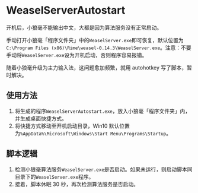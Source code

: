 # WeaselServerAutostart
开机后，小狼毫不能输出中文，大都是因为算法服务没有正常启动。

手动打开小狼毫「程序文件夹」中的`WeaselServer.exe`即可恢复，默认位置为`C:\Program Files (x86)\Rime\weasel-0.14.3\WeaselServer.exe`。注意：不要手动将`WeaselServer.exe`设为开机启动，否则程序容易报错。

随着小狼毫升级为主力输入法，这问题愈加频繁，就用 autohotkey 写了脚本，暂时解决。

## 使用方法
1. 将生成的程序`WeaselServerAutostart.exe`，放入小狼毫「程序文件夹」内，并生成桌面快捷方式。
2. 将快捷方式移动至开机启动目录，Win10 默认位置为`%AppData%\Microsoft\Windows\Start Menu\Programs\Startup`。

## 脚本逻辑
1. 检测小狼毫算法服务`WeaselServer.exe`是否启动。如果未运行，则启动脚本同目录下的`WeaselServer.exe`程序。
2. 接着，脚本休眠 30 秒，再次检测算法服务是否启动。
